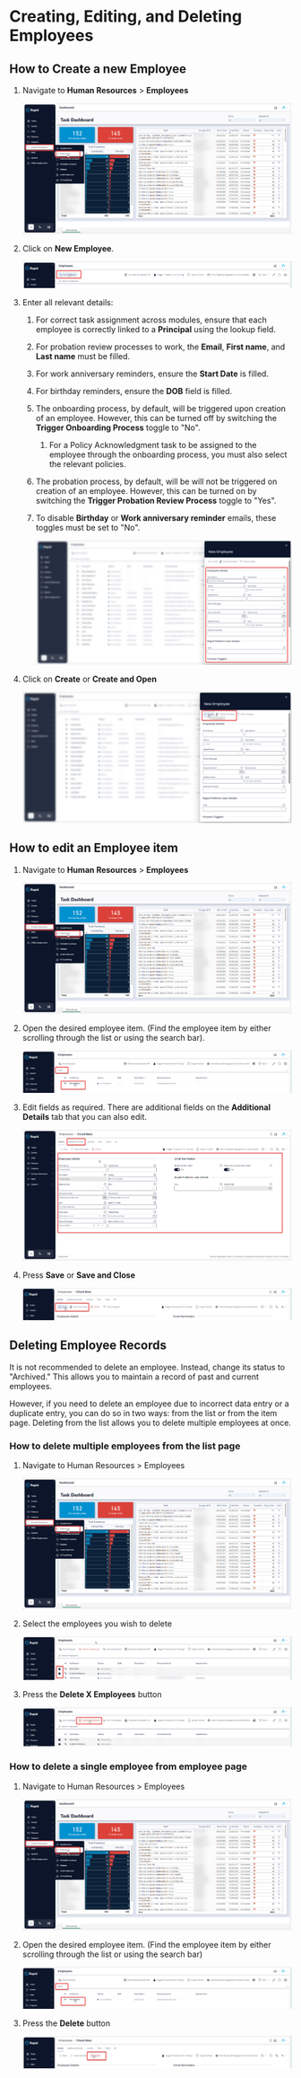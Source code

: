 # Creating, Editing, and Deleting Employees

## How to Create a new Employee

1. Navigate to **Human Resources** &gt; **Employees**  

    ![A screenshot that depicts the Employee menu location. The screenshot is annotated with two red boxes to show that the user must click on "Human Resources" and then "Employees"](<../Employee Menu Location.png>)

2. Click on **New Employee**.

    ![A screenshot that depicts the user clicking on the "Create New Employee" button. The screenshot is annotated with a red box to show the location of this button.](<Create employee button.png>)

3. Enter all relevant details:
    1. For correct task assignment across modules, ensure that each employee is correctly linked to a **Principal** using the lookup field.
    2. For probation review processes to work, the **Email**, **First name**, and **Last name** must be filled.
    3. For work anniversary reminders, ensure the **Start Date** is filled.
    4. For birthday reminders, ensure the **DOB** field is filled.
    5. The onboarding process, by default, will be triggered upon creation of an employee. However, this can be turned off by switching the **Trigger Onboarding Process** toggle to "No".
        1. For a Policy Acknowledgment task to be assigned to the employee through the onboarding process, you must also select the relevant policies.
    6. The probation process, by default, will be will not be triggered on creation of an employee. However, this can be turned on by switching the **Trigger Probation Review Process** toggle to "Yes".
    7. To disable **Birthday** or **Work anniversary reminder** emails, these toggles must be set to "No".  

        ![A screenshot that depicts the "New employee creation form". The screenshot is annotated with a red box to show where the user can enter new data.](<New employee creation form.png>)

4. Click on **Create** or ****Create and Open**** 

    ![A screenshot that depicts the "create" and "create and open" buttons at the top of the "new employee creation form" side pannel.](<Create and open button.png>)

## How to edit an Employee item

1. Navigate to **Human Resources** &gt; **Employees**  

    ![A screenshot that depicts the Employee menu location. The screenshot is annotated with two red boxes to show that the user must click on "Human Resources" and then "Employees"](<../Employee Menu Location.png>)

2. Open the desired employee item. (Find the employee item by either scrolling through the list or using the search bar).  

    ![A screenshot that depicts how to find a specific employee using the search bar at the top of the employee table.](<../Finding a specific employee.png>)

3. Edit fields as required. There are additional fields on the **Additional Details** tab that you can also edit.  

    ![A screenshot that depicts how to open the "Additional Details" tab at the top of an employee item. The scerenshot is annotated with two red boxes. The upper red box indicates where to find the "Additional details", whereas the lower red box indicates all of the fields that will appear when this tab is opened.](<Employee details page.png>)

4. Press **Save** or ****Save and Close**** 

    ![A screenshot that depicts how to "save", or "save and close" an employee item.](<Saving the edited employee.png>)

## Deleting Employee Records

It is not recommended to delete an employee. Instead, change its status to "Archived." This allows you to maintain a record of past and current employees.

However, if you need to delete an employee due to incorrect data entry or a duplicate entry, you can do so in two ways: from the list or from the item page. Deleting from the list allows you to delete multiple employees at once.

### How to delete multiple employees from the list page

1. Navigate to Human Resources &gt; Employees  

    ![A screenshot that depicts the Employee menu location. The screenshot is annotated with two red boxes to show that the user must click on "Human Resources" and then "Employees"](<../Employee Menu Location.png>)

2. Select the employees you wish to delete  

    ![A screenshot that depicts how to select multiple employees](<Selecting multiple employees.png>)

3. Press the **Delete X Employees** button 

    ![A screenshot that depicts how to delete selected employees. The check buttons on the lefthand side of each item can be pressed, and this will select an item. The screenshot is annotated with a red box, which reveals where these check buttons are.](<Deleting selected employees.png>)

### How to delete a single employee from employee page

1. Navigate to Human Resources &gt; Employees 

    ![A screenshot that depicts the Employee menu location. The screenshot is annotated with two red boxes to show that the user must click on "Human Resources" and then "Employees"](<../Employee Menu Location.png>)

2. Open the desired employee item. (Find the employee item by either scrolling through the list or using the search bar)  

    ![A screenshot that depicts how to find a desired employee item quickly. The user can type the name of the employee into the search bar and press the return key.](<../Finding a specific employee.png>)

3. Press the **Delete** button  

    ![A screenshot that depicts how to delete an employee. Selecting an item, or opening an employee item, will reveal a red "Delete" button with an icon of a trash can. This button will allow you to delete an employee.](<Deleting the current employee.png>)